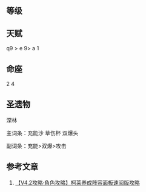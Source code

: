 ## 等级

## 天赋

q9 > e 9> a 1

## 命座

2 4

## 圣遗物

深林

主词条：充能沙 草伤杯 双爆头

副词条：充能>双爆>攻击

## 参考文章

1. [【V4.2攻略·角色攻略】柯莱养成阵容面板速阅版攻略](https://www.miyoushe.com/ys/article/46517811)